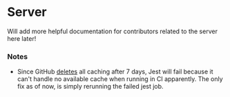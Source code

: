# Server

Will add more helpful documentation for contributors related to the server here later!

### Notes

- Since GitHub [deletes](https://docs.github.com/en/actions/using-workflows/caching-dependencies-to-speed-up-workflows#usage-limits-and-eviction-policy) all caching after 7 days, Jest will fail because it can't handle no available cache when running in CI apparently. The only fix as of now, is simply rerunning the failed jest job.
